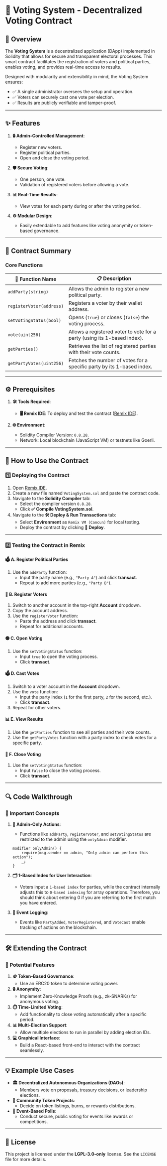 # **🎯 Voting System - Decentralized Voting Contract**

## **📝 Overview**
The **Voting System** is a decentralized application (DApp) implemented in Solidity that allows for secure and transparent electoral processes. This smart contract facilitates the registration of voters and political parties, enables voting, and provides real-time access to results.

Designed with modularity and extensibility in mind, the Voting System ensures:
- ✅ A single administrator oversees the setup and operation.
- ✅ Voters can securely cast one vote per election.
- ✅ Results are publicly verifiable and tamper-proof.

---

## **✨ Features**
1. **🔒 Admin-Controlled Management**:
   - Register new voters.
   - Register political parties.
   - Open and close the voting period.

2. **🛡️ Secure Voting**:
   - One person, one vote.
   - Validation of registered voters before allowing a vote.

3. **📊 Real-Time Results**:
   - View votes for each party during or after the voting period.

4. **⚙️ Modular Design**:
   - Easily extendable to add features like voting anonymity or token-based governance.

---

## **📖 Contract Summary**

### **Core Functions**
| 🔧 Function Name         | 📋 Description                                                                 |
|-----------------------|-----------------------------------------------------------------------------|
| `addParty(string)`    | Allows the admin to register a new political party.                        |
| `registerVoter(address)` | Registers a voter by their wallet address.                               |
| `setVotingStatus(bool)` | Opens (`true`) or closes (`false`) the voting process.                   |
| `vote(uint256)`       | Allows a registered voter to vote for a party (using its 1-based index).  |
| `getParties()`        | Retrieves the list of registered parties with their vote counts.           |
| `getPartyVotes(uint256)` | Fetches the number of votes for a specific party by its 1-based index.  |

---

## **⚙️ Prerequisites**

1. **🛠️ Tools Required**:
   - **🖥️ Remix IDE**: To deploy and test the contract ([Remix IDE](https://remix.ethereum.org)).

2. **🌐 Environment**:
   - Solidity Compiler Version: `0.8.28`.
   - Network: Local blockchain (JavaScript VM) or testnets like Goerli.

---

## **🚀 How to Use the Contract**

### **1️⃣ Deploying the Contract**
1. Open [Remix IDE](https://remix.ethereum.org).
2. Create a new file named `VotingSystem.sol` and paste the contract code.
3. Navigate to the **Solidity Compiler** tab:
   - Select the compiler version `0.8.28`.
   - Click **✅ Compile VotingSystem.sol**.
4. Navigate to the **🛠️ Deploy & Run Transactions** tab:
   - Select **Environment** as `Remix VM (Cancun)` for local testing.
   - Deploy the contract by clicking **🚀 Deploy**.

---

### **2️⃣ Testing the Contract in Remix**

#### **🗳️ A. Register Political Parties**
1. Use the `addParty` function:
   - Input the party name (e.g., `"Party A"`) and click **transact**.
   - Repeat to add more parties (e.g., `"Party B"`).

#### **👤 B. Register Voters**
1. Switch to another account in the top-right **Account** dropdown.
2. Copy the account address.
3. Use the `registerVoter` function:
   - Paste the address and click **transact**.
   - Repeat for additional accounts.

#### **🟢 C. Open Voting**
1. Use the `setVotingStatus` function:
   - Input `true` to open the voting process.
   - Click **transact**.

#### **🗳️ D. Cast Votes**
1. Switch to a voter account in the **Account** dropdown.
2. Use the `vote` function:
   - Input the party index (`1` for the first party, `2` for the second, etc.).
   - Click **transact**.
3. Repeat for other voters.

#### **📊 E. View Results**
1. Use the `getParties` function to see all parties and their vote counts.
2. Use the `getPartyVotes` function with a party index to check votes for a specific party.

#### **🔴 F. Close Voting**
1. Use the `setVotingStatus` function:
   - Input `false` to close the voting process.
   - Click **transact**.

---

## **🔍 Code Walkthrough**

### **📂 Important Concepts**
1. **🔐 Admin-Only Actions**:
   - Functions like `addParty`, `registerVoter`, and `setVotingStatus` are restricted to the admin using the `onlyAdmin` modifier.
   ```solidity
   modifier onlyAdmin() {
       require(msg.sender == admin, "Only admin can perform this action");
       _;
   }
   ```

2. **🗂️ 1-Based Index for User Interaction**:
   - Voters input a `1-based index` for parties, while the contract internally adjusts this to `0-based indexing` for array operations. Therefore, you should think about entering 0 if you are referring to the first match you have entered. 

3. **📡 Event Logging**:
   - Events like `PartyAdded`, `VoterRegistered`, and `VoteCast` enable tracking of actions on the blockchain.

---

## **🛠️ Extending the Contract**

### **🌟 Potential Features**
1. **🪙 Token-Based Governance**:
   - Use an ERC20 token to determine voting power.
2. **🔒 Anonymity**:
   - Implement Zero-Knowledge Proofs (e.g., zk-SNARKs) for anonymous voting.
3. **⏱️ Time-Limited Voting**:
   - Add functionality to close voting automatically after a specific period.
4. **📊 Multi-Election Support**:
   - Allow multiple elections to run in parallel by adding election IDs.
5. **💻 Graphical Interface**:
   - Build a React-based front-end to interact with the contract seamlessly.

---

## **💡 Example Use Cases**
- **🏛️ Decentralized Autonomous Organizations (DAOs)**:
  - Members vote on proposals, treasury decisions, or leadership elections.
- **🚀 Community Token Projects**:
  - Decide on token listings, burns, or rewards distributions.
- **🎉 Event-Based Polls**:
  - Conduct secure, public voting for events like awards or competitions.

---

## **📜 License**
This project is licensed under the **LGPL-3.0-only** license. See the `LICENSE` file for more details.


